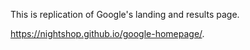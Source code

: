 This is replication of Google's landing and results page.

https://nightshop.github.io/google-homepage/. 

